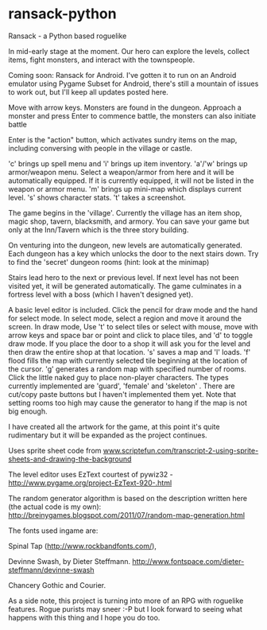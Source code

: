 ransack-python
==============

Ransack - a Python based roguelike

In mid-early stage at the moment. Our hero can explore the levels, collect items, fight monsters, and interact with the townspeople.

Coming soon: Ransack for Android. I've gotten it to run on an Android emulator using Pygame Subset for Android, there's still a mountain of issues to work out, but I'll keep all updates posted here.

Move with arrow keys. Monsters are found in the dungeon. Approach a monster and press Enter to commence battle, the monsters can also initiate battle

Enter is the "action" button, which activates sundry items on the map, including conversing with people in the village or castle.

'c' brings up spell menu and 'i' brings up item inventory. 'a'/'w' brings up armor/weapon menu. Select a weapon/armor from here and it will be automatically equipped. If it is currently equipped, it will not be listed in the weapon or armor menu.
'm' brings up mini-map which displays current level. 's' shows character stats.
't' takes a screenshot.

The game begins in the 'village'. Currently the village has an item shop, magic shop, tavern, blacksmith, and armory. You can save your game but only at the Inn/Tavern which is the three story building.

On venturing into the dungeon, new levels are automatically generated. Each dungeon has a key which unlocks the door to the next stairs down. Try to find the 'secret' dungeon rooms (hint: look at the minimap)

Stairs lead hero to the next or previous level. If next level has not been visited yet, it will be generated automatically. The game culminates in a fortress level with a boss (which I haven't designed yet).

A basic level editor is included. Click the pencil for draw mode and the hand for select mode. In select mode, select a region and move it around the screen. In draw mode, Use 't' to select tiles or select with mouse, move with arrow keys and space bar or point and click to place tiles, and 'd' to toggle draw mode. If you place the door to a shop it will ask you for the level and then draw the entire shop at that location. 's' saves a map and 'l' loads. 'f' flood fills the map with currently selected tile beginning at the location of the cursor. 'g' generates a random map with specified number of rooms. Click the little naked guy to place non-player characters. The types currently implemented are 'guard', 'female' and 'skeleton'
. There are cut/copy paste buttons but I haven't implemented them yet.
Note that setting rooms too high may cause the generator to hang if the map is not big enough.

I have created all the artwork for the game, at this point it's quite rudimentary but it will be expanded as the project continues.

Uses sprite sheet code from www.scriptefun.com/transcript-2-using-sprite-sheets-and-drawing-the-background

The level editor uses EzText courtest of pywiz32 - http://www.pygame.org/project-EzText-920-.html

The random generator algorithm is based on the description written here (the actual code is my own):
http://breinygames.blogspot.com/2011/07/random-map-generation.html

The fonts used ingame are: 

Spinal Tap (http://www.rockbandfonts.com/), 

Devinne Swash, by Dieter Steffmann. http://www.fontspace.com/dieter-steffmann/devinne-swash

Chancery Gothic and Courier.

As a side note, this project is turning into more of an RPG with roguelike features. Rogue purists may sneer :-P but I look forward to seeing what happens with this thing and I hope you do too.
